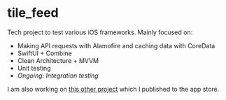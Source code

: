 # tile_feed
Tech project to test various iOS frameworks. Mainly focused on:

- Making API requests with Alamofire and caching data with CoreData
- SwiftUI + Combine
- Clean Architecture + MVVM
- Unit testing
- *Ongoing: Integration testing*

I am also working on [this other project](https://github.com/BlanesP/simple_investment_tracker) which I published to the app store.
